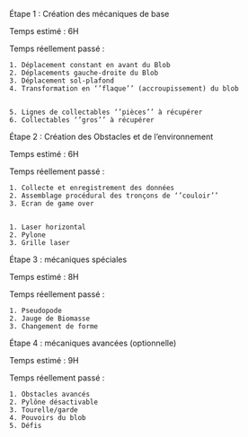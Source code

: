 
Étape 1 : Création des mécaniques de base 

Temps estimé : 6H

Temps réellement passé : 

    1. Déplacement constant en avant du Blob 
    2. Déplacements gauche-droite du Blob 
    3. Déplacement sol-plafond  
    4. Transformation en ‘’flaque’’ (accroupissement) du blob 


    5. Lignes de collectables ‘’pièces’’ à récupérer 
    6. Collectables ‘’gros’’ à récupérer  

Étape 2 : Création des Obstacles et de l’environnement

Temps estimé : 6H

Temps réellement passé : 

    1. Collecte et enregistrement des données 
    2. Assemblage procédural des tronçons de ‘’couloir’’ 
    3. Ecran de game over 


    1. Laser horizontal 
    2. Pylone 
    3. Grille laser 

Étape 3 : mécaniques spéciales 

Temps estimé : 8H

Temps réellement passé : 


    1. Pseudopode 
    2. Jauge de Biomasse 
    3. Changement de forme 

Étape 4 : mécaniques avancées (optionnelle)

Temps estimé : 9H

Temps réellement passé : 


    1. Obstacles avancés 
    2. Pylône désactivable 
    3. Tourelle/garde 
    4. Pouvoirs du blob 
    5. Défis

